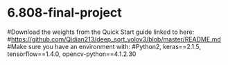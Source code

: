 # 6.808-final-project
#Download the weights from the Quick Start guide linked to here:
#https://github.com/Qidian213/deep_sort_yolov3/blob/master/README.md
#Make sure you have an environment with:
#Python2, keras==2.1.5, tensorflow==1.4.0, opencv-python==4.1.2.30
